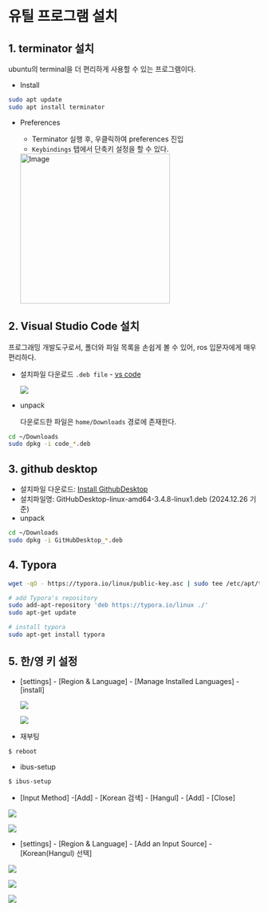 # 유틸 프로그램 설치

## 1. terminator 설치

ubuntu의 terminal을 더 편리하게 사용할 수 있는 프로그램이다.

* Install

```bash
sudo apt update
sudo apt install terminator
```

* Preferences
  * Terminator 실행 후, 우클릭하여 preferences 진입
  *   `Keybindings` 탭에서 단축키 설정을 할 수 있다.


    <img src="https://github.com/user-attachments/assets/3a31f6fd-2a37-4e5c-8107-043629f09187" alt="Image" width="300">

&#x20;

## 2. Visual Studio Code 설치

프로그래밍 개발도구로서, 폴더와 파일 목록을 손쉽게 볼 수 있어, ros 입문자에게 매우 편리하다.

*   설치파일 다운로드 `.deb file` - [vs code](https://code.visualstudio.com/download)

    ![](https://github.com/user-attachments/assets/f2718160-304f-44f9-81a7-6c2d5b818829)

*   unpack

    다운로드한 파일은 `home/Downloads` 경로에 존재한다.

```bash
cd ~/Downloads
sudo dpkg -i code_*.deb
```

&#x20;

## 3. github desktop

* 설치파일 다운로드: [Install GithubDesktop](https://github.com/shiftkey/desktop/releases/)
* 설치파일명: GitHubDesktop-linux-amd64-3.4.8-linux1.deb (2024.12.26 기준)
* unpack

```bash
cd ~/Downloads
sudo dpkg -i GitHubDesktop_*.deb
```

&#x20;

## 4. Typora

```bash
wget -qO - https://typora.io/linux/public-key.asc | sudo tee /etc/apt/trusted.gpg.d/typora.asc

# add Typora's repository
sudo add-apt-repository 'deb https://typora.io/linux ./'
sudo apt-get update

# install typora
sudo apt-get install typora
```

&#x20;

## 5. 한/영 키 설정

*   \[settings] - \[Region & Language] - \[Manage Installed Languages] - \[install]

    ![](https://user-images.githubusercontent.com/91526930/234136304-3fa90717-9034-4cff-8337-733da8ebf548.png)

    ![](https://user-images.githubusercontent.com/91526930/234136309-d0f575df-d9b0-4e17-8ed6-a4804dac79a2.png)
* 재부팅

```bash
$ reboot
```

* ibus-setup

```bash
$ ibus-setup
```

* \[Input Method] -\[Add] - \[Korean 검색] - \[Hangul] - \[Add] - \[Close]

![](https://user-images.githubusercontent.com/91526930/234136642-6b78a726-7843-493d-958a-b7caf5b5b151.png)

![](https://user-images.githubusercontent.com/91526930/234136663-7fac9277-4909-414a-8281-4367976b06e5.png)

* \[settings] - \[Region & Language] - \[Add an Input Source] - \[Korean(Hangul) 선택]

![](https://user-images.githubusercontent.com/91526930/234136729-9456e9ce-d9e6-47fc-9b97-b9da291d2f43.png)

![](https://user-images.githubusercontent.com/91526930/234136739-a2e620f6-cd35-4baf-b9b2-d534fd30d41a.png)

![](https://github.com/user-attachments/assets/2d99737e-58dc-4cd4-be41-28dc409a7920)
